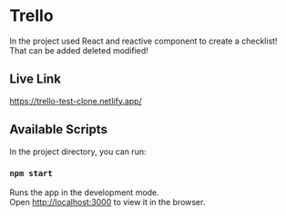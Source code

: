 # Trello 

In the project used React and reactive component to create a checklist! 
That can be added deleted modified! 

## Live Link

https://trello-test-clone.netlify.app/

## Available Scripts

In the project directory, you can run:

### `npm start`

Runs the app in the development mode.\
Open [http://localhost:3000](http://localhost:3000) to view it in the browser.



